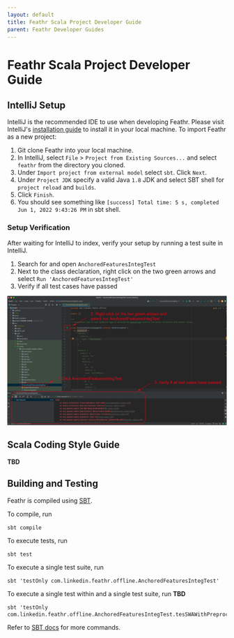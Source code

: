 ```yaml
---
layout: default
title: Feathr Scala Project Developer Guide
parent: Feathr Developer Guides
---
```


# Feathr Scala Project Developer Guide

## IntelliJ Setup

IntelliJ is the recommended IDE to use when developing Feathr. Please visit IntelliJ's 
[installation guide](https://www.jetbrains.com/help/idea/installation-guide.html) to install it
in your local machine. To import Feathr as a new project:
1. Git clone Feathr into your local machine.
2. In IntelliJ, select `File` > `Project from Existing Sources...` and select `feathr` from the directory you cloned.
3. Under `Import project from external model` select `sbt`. Click `Next`.
4. Under `Project JDK` specify a valid Java `1.8` JDK and select SBT shell for `project reload` and `builds`.
5. Click `Finish`.
6. You should see something like `[success] Total time: 5 s, completed Jun 1, 2022 9:43:26 PM` in sbt shell.

### Setup Verification

After waiting for IntelliJ to index, verify your setup by running a test suite in IntelliJ.

1. Search for and open `AnchoredFeaturesIntegTest`
2. Next to the class declaration, right click on the two green arrows and select `Run 'AnchoredFeaturesIntegTest'`
3. Verify if all test cases have passed

![intelliJ-setup](./images/intellij-setup.png)

## Scala Coding Style Guide

**TBD**

## Building and Testing

Feathr is compiled using [SBT](https://www.scala-sbt.org/1.x/docs/Command-Line-Reference.html).

To compile, run
```
sbt compile
```

To execute tests, run
```
sbt test
```

To execute a single test suite, run
```
sbt 'testOnly com.linkedin.feathr.offline.AnchoredFeaturesIntegTest'
```

To execute a single test within and a single test suite, run **TBD**
```
sbt 'testOnly com.linkedin.feathr.offline.AnchoredFeaturesIntegTest.tesSWAWithPreprocessing'
```

Refer to [SBT docs](https://www.scala-sbt.org/1.x/docs/Command-Line-Reference.html) for more commands.